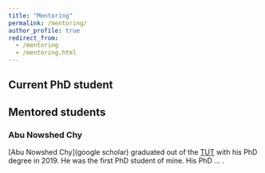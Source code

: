 ```yaml
---
title: "Mentoring"
permalink: /mentoring/
author_profile: true
redirect_from:
  - /mentoring
  - /mentoring.html
---
```


## Current PhD student

## Mentored students

### Abu Nowshed Chy

[Abu Nowshed Chy](google scholar) graduated out of the [TUT]() with his PhD degree in 2019. He was the first PhD student of mine. His PhD ... .
 
